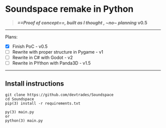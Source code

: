 # Soundspace remake in Python

> ***==Proof of concept==, built as I thought , ~no~ planning***
**v0.5**


---
Plans:
- [x] Finish PoC - v0.5
- [ ] Rewrite with proper structure in Pygame - v1
- [ ] Rewrite in C# with Godot - v2
- [ ] Rewrite in PYthon with Panda3D - v1.5

---
## Install instructions
```
git clone https://github.com/devtrades/Soundspace
cd Soundspace
pip(3) install -r requirements.txt

py(3) main.py
or
python(3) main.py
```


